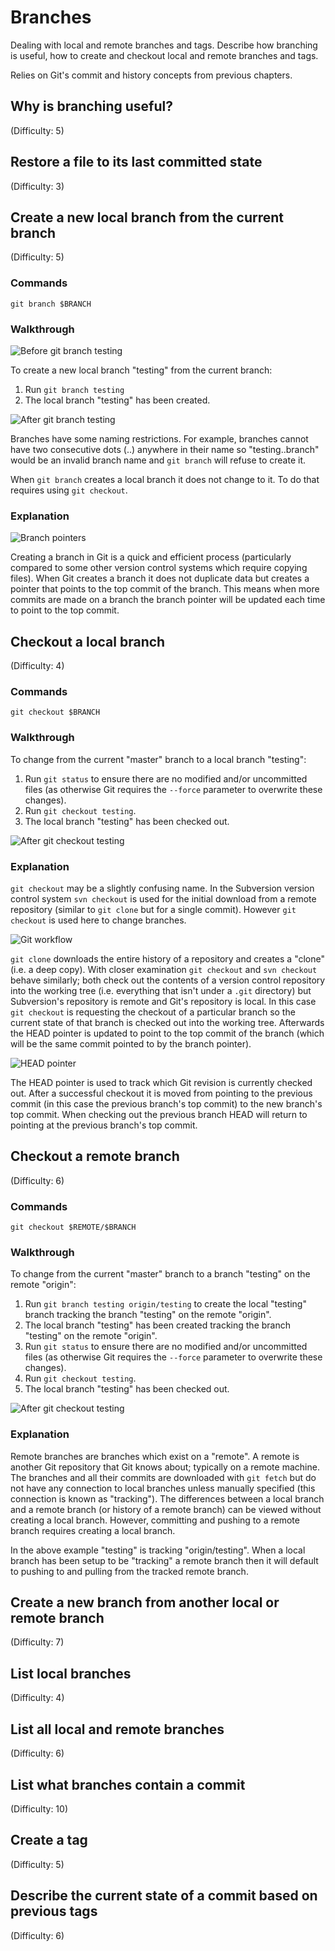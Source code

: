 # Branches
Dealing with local and remote branches and tags. Describe how branching is useful, how to create and checkout local and remote branches and tags.

Relies on Git's commit and history concepts from previous chapters.

## Why is branching useful?
(Difficulty: 5)

## Restore a file to its last committed state
(Difficulty: 3)

## Create a new local branch from the current branch
(Difficulty: 5)

### Commands
`git branch $BRANCH`

### Walkthrough
![Before `git branch testing`](screenshots/git-branch-before.png)

To create a new local branch "testing" from the current branch:

1. Run `git branch testing`
2. The local branch "testing" has been created.

![After `git branch testing`](screenshots/git-branch-after.png)

Branches have some naming restrictions. For example, branches cannot have two consecutive dots (..) anywhere in their name so "testing..branch" would be an invalid branch name and `git branch` will refuse to create it.

When `git branch` creates a local branch it does not change to it. To do that requires using `git checkout`.

### Explanation
![Branch pointers](diagrams/branches.png)

Creating a branch in Git is a quick and efficient process (particularly compared to some other version control systems which require copying files). When Git creates a branch it does not duplicate data but creates a pointer that points to the top commit of the branch. This means when more commits are made on a branch the branch pointer will be updated each time to point to the top commit.

## Checkout a local branch
(Difficulty: 4)

### Commands
`git checkout $BRANCH`

### Walkthrough
To change from the current "master" branch to a local branch "testing":

1. Run `git status` to ensure there are no modified and/or uncommitted files (as otherwise Git requires the `--force` parameter to overwrite these changes).
2. Run `git checkout testing`.
3. The local branch "testing" has been checked out.

![After `git checkout testing`](screenshots/git-checkout-after.png)

### Explanation
`git checkout` may be a slightly confusing name. In the Subversion version control system `svn checkout` is used for the initial download from a remote repository (similar to `git clone` but for a single commit). However `git checkout` is used here to change branches.

![Git workflow](diagrams/workflow.png)

`git clone` downloads the entire history of a repository and creates a "clone" (i.e. a deep copy). With closer examination `git checkout` and `svn checkout` behave similarly; both check out the contents of a version control repository into the working tree (i.e. everything that isn't under a `.git` directory) but Subversion's repository is remote and Git's repository is local. In this case `git checkout` is requesting the checkout of a particular branch so the current state of that branch is checked out into the working tree. Afterwards the HEAD pointer is updated to point to the top commit of the branch (which will be the same commit pointed to by the branch pointer).

![HEAD pointer](diagrams/HEAD.png)

The HEAD pointer is used to track which Git revision is currently checked out. After a successful checkout it is moved from pointing to the previous commit (in this case the previous branch's top commit) to the new branch's top commit. When checking out the previous branch HEAD will return to pointing at the previous branch's top commit.

## Checkout a remote branch
(Difficulty: 6)

### Commands
`git checkout $REMOTE/$BRANCH`

### Walkthrough
To change from the current "master" branch to a branch "testing" on the remote "origin":

1. Run `git branch testing origin/testing` to create the local "testing" branch tracking the branch "testing" on the remote "origin".
2. The local branch "testing" has been created tracking the branch "testing" on the remote "origin".
3. Run `git status` to ensure there are no modified and/or uncommitted files (as otherwise Git requires the `--force` parameter to overwrite these changes).
4. Run `git checkout testing`.
5. The local branch "testing" has been checked out.

![After `git checkout testing`](screenshots/git-checkout-remote-after.png)

### Explanation
Remote branches are branches which exist on a "remote". A remote is another Git repository that Git knows about; typically on a remote machine. The branches and all their commits are downloaded with `git fetch` but do not have any connection to local branches unless manually specified (this connection is known as "tracking"). The differences between a local branch and a remote branch (or history of a remote branch) can be viewed without creating a local branch. However, committing and pushing to a remote branch requires creating a local branch.

In the above example "testing" is tracking "origin/testing". When a local branch has been setup to be "tracking" a remote branch then it will default to pushing to and pulling from the tracked remote branch.

## Create a new branch from another local or remote branch
(Difficulty: 7)

## List local branches
(Difficulty: 4)

## List all local and remote branches
(Difficulty: 6)

## List what branches contain a commit
(Difficulty: 10)

## Create a tag
(Difficulty: 5)

## Describe the current state of a commit based on previous tags
(Difficulty: 6)
